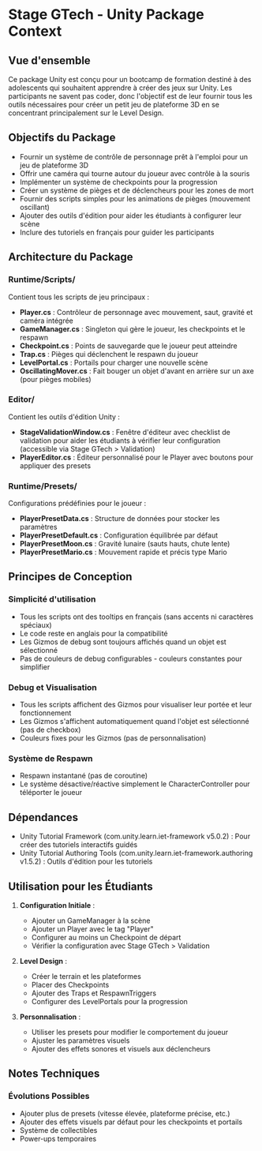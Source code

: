 # Stage GTech - Unity Package Context

## Vue d'ensemble

Ce package Unity est conçu pour un bootcamp de formation destiné à des adolescents qui souhaitent apprendre à créer des jeux sur Unity. Les participants ne savent pas coder, donc l'objectif est de leur fournir tous les outils nécessaires pour créer un petit jeu de plateforme 3D en se concentrant principalement sur le Level Design.

## Objectifs du Package

- Fournir un système de contrôle de personnage prêt à l'emploi pour un jeu de plateforme 3D
- Offrir une caméra qui tourne autour du joueur avec contrôle à la souris
- Implémenter un système de checkpoints pour la progression
- Créer un système de pièges et de déclencheurs pour les zones de mort
- Fournir des scripts simples pour les animations de pièges (mouvement oscillant)
- Ajouter des outils d'édition pour aider les étudiants à configurer leur scène
- Inclure des tutoriels en français pour guider les participants

## Architecture du Package

### Runtime/Scripts/
Contient tous les scripts de jeu principaux :

- **Player.cs** : Contrôleur de personnage avec mouvement, saut, gravité et caméra intégrée
- **GameManager.cs** : Singleton qui gère le joueur, les checkpoints et le respawn
- **Checkpoint.cs** : Points de sauvegarde que le joueur peut atteindre
- **Trap.cs** : Pièges qui déclenchent le respawn du joueur
- **LevelPortal.cs** : Portails pour charger une nouvelle scène
- **OscillatingMover.cs** : Fait bouger un objet d'avant en arrière sur un axe (pour pièges mobiles)

### Editor/
Contient les outils d'édition Unity :

- **StageValidationWindow.cs** : Fenêtre d'éditeur avec checklist de validation pour aider les étudiants à vérifier leur configuration (accessible via Stage GTech > Validation)
- **PlayerEditor.cs** : Éditeur personnalisé pour le Player avec boutons pour appliquer des presets

### Runtime/Presets/
Configurations prédéfinies pour le joueur :

- **PlayerPresetData.cs** : Structure de données pour stocker les paramètres
- **PlayerPresetDefault.cs** : Configuration équilibrée par défaut
- **PlayerPresetMoon.cs** : Gravité lunaire (sauts hauts, chute lente)
- **PlayerPresetMario.cs** : Mouvement rapide et précis type Mario

## Principes de Conception

### Simplicité d'utilisation
- Tous les scripts ont des tooltips en français (sans accents ni caractères spéciaux)
- Le code reste en anglais pour la compatibilité
- Les Gizmos de debug sont toujours affichés quand un objet est sélectionné
- Pas de couleurs de debug configurables - couleurs constantes pour simplifier

### Debug et Visualisation
- Tous les scripts affichent des Gizmos pour visualiser leur portée et leur fonctionnement
- Les Gizmos s'affichent automatiquement quand l'objet est sélectionné (pas de checkbox)
- Couleurs fixes pour les Gizmos (pas de personnalisation)

### Système de Respawn
- Respawn instantané (pas de coroutine)
- Le système désactive/réactive simplement le CharacterController pour téléporter le joueur

## Dépendances

- Unity Tutorial Framework (com.unity.learn.iet-framework v5.0.2) : Pour créer des tutoriels interactifs guidés
- Unity Tutorial Authoring Tools (com.unity.learn.iet-framework.authoring v1.5.2) : Outils d'édition pour les tutoriels

## Utilisation pour les Étudiants

1. **Configuration Initiale** :
   - Ajouter un GameManager à la scène
   - Ajouter un Player avec le tag "Player"
   - Configurer au moins un Checkpoint de départ
   - Vérifier la configuration avec Stage GTech > Validation

2. **Level Design** :
   - Créer le terrain et les plateformes
   - Placer des Checkpoints
   - Ajouter des Traps et RespawnTriggers
   - Configurer des LevelPortals pour la progression

3. **Personnalisation** :
   - Utiliser les presets pour modifier le comportement du joueur
   - Ajuster les paramètres visuels
   - Ajouter des effets sonores et visuels aux déclencheurs

## Notes Techniques

### Évolutions Possibles
- Ajouter plus de presets (vitesse élevée, plateforme précise, etc.)
- Ajouter des effets visuels par défaut pour les checkpoints et portails
- Système de collectibles
- Power-ups temporaires
